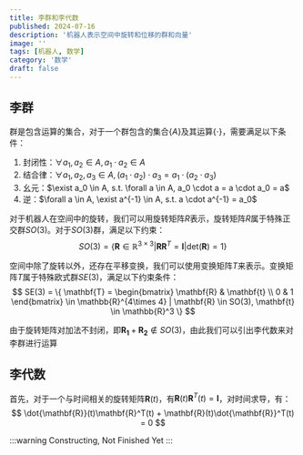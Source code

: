 ```yaml
---
title: 李群和李代数
published: 2024-07-16
description: '机器人表示空间中旋转和位移的群和向量'
image: ''
tags: [机器人, 数学]
category: '数学'
draft: false 
---
```


## 李群
群是包含运算的集合，对于一个群包含的集合{$A$}及其运算{$\cdot$}，需要满足以下条件：
1. 封闭性：$\forall a_1, a_2 \in A, a_1 \cdot a_2 \in A$
2. 结合律：$\forall a_1, a_2, a_3 \in A, (a_1 \cdot a_2) \cdot a_3 = a_1 \cdot (a_2 \cdot a_3)$
3. 幺元：$\exist a_0 \in A, s.t. \forall a \in A, a_0 \cdot a = a \cdot a_0 = a$
4. 逆：$\forall a \in A, \exist a^{-1} \in A, s.t. a \cdot a^{-1} = a_0$

对于机器人在空间中的旋转，我们可以用旋转矩阵$R$表示，旋转矩阵$R$属于特殊正交群$SO(3)$。对于$SO(3)$群，满足以下约束：
$$
SO(3) = \{\mathbf{R}\in\mathbb{R}^{3 \times 3} | \mathbf{R}\mathbf{R}^T = \mathbf{I} | \mathrm{det}(\mathbf{R}) = 1\}
$$

空间中除了旋转以外，还存在平移变换，我们可以使用变换矩阵$T$来表示。变换矩阵$T$属于特殊欧式群$SE(3)$，满足以下约束条件：
$$
SE(3) = \{ \mathbf{T} = \begin{bmatrix}
    \mathbf{R} & \mathbf{t} \\
    0 & 1
\end{bmatrix} \in \mathbb{R}^{4\times 4} | \mathbf{R} \in SO(3), \mathbf{t} \in \mathbb{R}^3 \}
$$

由于旋转矩阵对加法不封闭，即$\mathbf{R_1} + \mathbf{R_2} \notin SO(3)$，由此我们可以引出李代数来对李群进行运算

## 李代数
首先，对于一个与时间相关的旋转矩阵$\mathbf{R}(t)$，有$\mathbf{R}(t)\mathbf{R}^T(t) = \mathbf{I}$，对时间求导，有：
$$
\dot{\mathbf{R}}(t)\mathbf{R}^T(t) + \mathbf{R}(t)\dot{\mathbf{R}}^T(t) = 0
$$

:::warning
Constructing, Not Finished Yet
:::